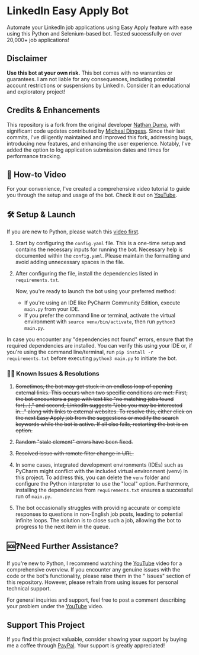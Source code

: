 # LinkedIn Easy Apply Bot

Automate your LinkedIn job applications using Easy Apply feature with ease using this Python and Selenium-based bot.
Tested successfully on over 20,000+ job applications!

## Disclaimer

**Use this bot at your own risk.** This bot comes with no warranties or guarantees. I am not liable for any
consequences, including potential account restrictions or suspensions by LinkedIn. Consider it an educational and
exploratory project!

## Credits & Enhancements

This repository is a fork from the original developer [Nathan Duma](https://github.com/NathanDuma), with significant
code updates contributed by [Micheal Dingess](https://github.com/madingess/). Since their last commits, I've diligently
maintained and improved this fork, addressing bugs, introducing new features, and enhancing the user experience.
Notably, I've added the option to log application submission dates and times for performance tracking.

## 🎥 How-to Video

For your convenience, I've created a comprehensive video tutorial to guide you through the setup and usage of the bot.
Check it out on [YouTube](https://youtu.be/IXflenwJzhQ).

## 🛠️ Setup & Launch

If you are new to Python, please watch this [video first](https://youtu.be/IXflenwJzhQ).

1. Start by configuring the `config.yaml` file. This is a one-time setup and contains the necessary inputs for running
   the bot. Necessary help is documented within the `config.yaml`. Please maintain the formatting and avoid adding
   unnecessary spaces in the file.
3. After configuring the file, install the dependencies listed in `requirements.txt`.

   Now, you're ready to launch the bot using your preferred method:

    - If you're using an IDE like PyCharm Community Edition, execute `main.py` from your IDE.
    - If you prefer the command line or terminal, activate the virtual environment with `source venv/bin/activate`, then
      run `python3 main.py`.

In case you encounter any "dependencies not found" errors, ensure that the required dependencies are installed. You can
verify this using your IDE or, if you're using the command line/terminal, run `pip install -r requirements.txt` before
executing `python3 main.py` to initiate the bot.

### 🐞🔧 Known Issues & Resolutions

1. ~~Sometimes, the bot may get stuck in an endless loop of opening external links. This occurs when two specific
   conditions are met: First, the bot encounters a page with text like "no matching jobs found for(...)," and second,
   LinkedIn suggests "Jobs you may be interested in..." along with links to external websites. To resolve this, either
   click on the next Easy Apply job from the suggestions or modify the search keywords while the bot is active. If all
   else fails, restarting the bot is an option.~~

2. ~~Random "stale element" errors have been fixed.~~

3. ~~Resolved issue with remote filter change in URL.~~

4. In some cases, integrated development environments (IDEs) such as PyCharm might conflict with the included virtual
   environment (venv) in this project. To address this, you can delete the `venv` folder and configure the Python
   interpreter to use the "local" option. Furthermore, installing the dependencies from `requirements.txt` ensures a
   successful run of `main.py`.

5. The bot occasionally struggles with providing accurate or complete responses to questions in non-English job posts,
   leading to potential infinite loops. The solution is to close such a job, allowing the bot to progress to the next
   item in the queue.

## 🆘❓Need Further Assistance?

If you're new to Python, I recommend watching the [YouTube](https://youtu.be/IXflenwJzhQ) video for a comprehensive
overview. If you encounter any genuine issues with the code or the bot's functionality, please raise them in the "
Issues" section of this repository. However, please refrain from using issues for personal technical support.

For general inquiries and support, feel free to post a comment describing your problem under
the [YouTube](https://youtu.be/IXflenwJzhQ) video.

## Support This Project

If you find this project valuable, consider showing your support by buying me a coffee through
[PayPal](https://paypal.me/voidbydefault). Your support is greatly appreciated!